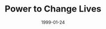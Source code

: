 ---
layout: message
category: message
series: "The Power of Money"
title: "Power to Change Lives"
date: 1999-01-24
audio-description: "Did you know that the Bible speaks about money more than almost any other subject? "
audio: ""
audio-title: "Power to Change Lives"
audio-duration: ":"
---